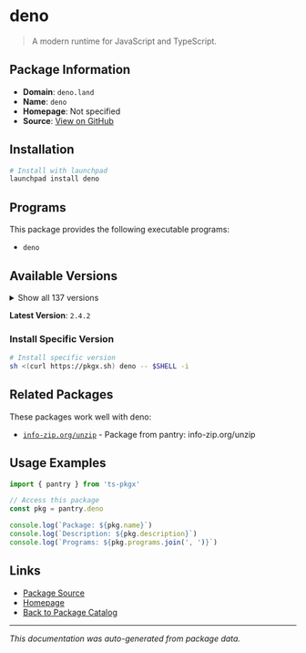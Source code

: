 # deno

> A modern runtime for JavaScript and TypeScript.

## Package Information

- **Domain**: `deno.land`
- **Name**: `deno`
- **Homepage**: Not specified
- **Source**: [View on GitHub](https://github.com/pkgxdev/pantry/tree/main/projects/deno.land/package.yml)

## Installation

```bash
# Install with launchpad
launchpad install deno
```

## Programs

This package provides the following executable programs:

- `deno`

## Available Versions

<details>
<summary>Show all 137 versions</summary>

- `2.4.2`, `2.4.1`, `2.4.0`, `2.3.7`, `2.3.6`
- `2.3.5`, `2.3.4`, `2.3.3`, `2.3.2`, `2.3.1`
- `2.2.14`, `2.2.13`, `2.2.12`, `2.2.11`, `2.2.10`
- `2.2.9`, `2.2.8`, `2.2.7`, `2.2.6`, `2.2.5`
- `2.2.4`, `2.2.3`, `2.2.2`, `2.2.1`, `2.2.0`
- `2.1.13`, `2.1.12`, `2.1.11`, `2.1.10`, `2.1.9`
- `2.1.8`, `2.1.7`, `2.1.6`, `2.1.5`, `2.1.4`
- `2.1.3`, `2.1.2`, `2.1.1`, `2.1.0`, `2.0.6`
- `2.0.5`, `2.0.4`, `2.0.3`, `2.0.2`, `2.0.1`
- `2.0.0`, `1.46.3`, `1.46.2`, `1.46.1`, `1.46.0`
- `1.45.5`, `1.45.4`, `1.45.3`, `1.45.2`, `1.45.1`
- `1.45.0`, `1.44.4`, `1.44.3`, `1.44.2`, `1.44.1`
- `1.44.0`, `1.43.6`, `1.43.5`, `1.43.4`, `1.43.3`
- `1.43.2`, `1.43.1`, `1.43.0`, `1.42.4`, `1.42.3`
- `1.42.2`, `1.42.1`, `1.42.0`, `1.41.3`, `1.41.2`
- `1.41.1`, `1.41.0`, `1.40.5`, `1.40.4`, `1.40.3`
- `1.40.2`, `1.40.1`, `1.40.0`, `1.39.4`, `1.39.3`
- `1.39.2`, `1.39.1`, `1.39.0`, `1.38.5`, `1.38.4`
- `1.38.3`, `1.38.2`, `1.38.1`, `1.38.0`, `1.37.2`
- `1.37.1`, `1.37.0`, `1.36.4`, `1.36.3`, `1.36.2`
- `1.36.1`, `1.36.0`, `1.35.3`, `1.35.2`, `1.35.1`
- `1.35.0`, `1.34.3`, `1.34.2`, `1.34.1`, `1.34.0`
- `1.33.4`, `1.33.3`, `1.33.2`, `1.33.1`, `1.33.0`
- `1.32.5`, `1.32.4`, `1.32.3`, `1.32.2`, `1.32.1`
- `1.32.0`, `1.31.3`, `1.31.2`, `1.31.1`, `1.31.0`
- `1.30.3`, `1.30.2`, `1.30.1`, `1.30.0`, `1.29.2`
- `1.29.1`, `1.29.0`, `1.28.3`, `1.28.2`, `1.28.1`
- `1.28.0`, `1.26.2`

</details>

**Latest Version**: `2.4.2`

### Install Specific Version

```bash
# Install specific version
sh <(curl https://pkgx.sh) deno -- $SHELL -i
```

## Related Packages

These packages work well with deno:

- [`info-zip.org/unzip`](../info-zip.org/unzip/index.md) - Package from pantry: info-zip.org/unzip

## Usage Examples

```typescript
import { pantry } from 'ts-pkgx'

// Access this package
const pkg = pantry.deno

console.log(`Package: ${pkg.name}`)
console.log(`Description: ${pkg.description}`)
console.log(`Programs: ${pkg.programs.join(', ')}`)
```

## Links

- [Package Source](https://github.com/pkgxdev/pantry/tree/main/projects/deno.land/package.yml)
- [Homepage](#)
- [Back to Package Catalog](../../package-catalog.md)

---

*This documentation was auto-generated from package data.*

